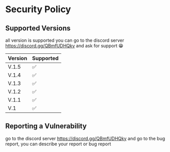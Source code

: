 # Security Policy

## Supported Versions

all version is supported you can go to the discord server https://discord.gg/QBmfUDHQky and ask for support 😁

| Version | Supported          |
| ------- | ------------------ |
| V.1.5   | :white_check_mark: |
| V.1.4   | :white_check_mark: |
| V.1.3   | :white_check_mark: |
| V.1.2   | :white_check_mark: |
| V.1.1   | :white_check_mark: |
| V.1     | :white_check_mark: |

## Reporting a Vulnerability

go to the discord server https://discord.gg/QBmfUDHQky and go to the bug report,
you can describe your report or bug report
